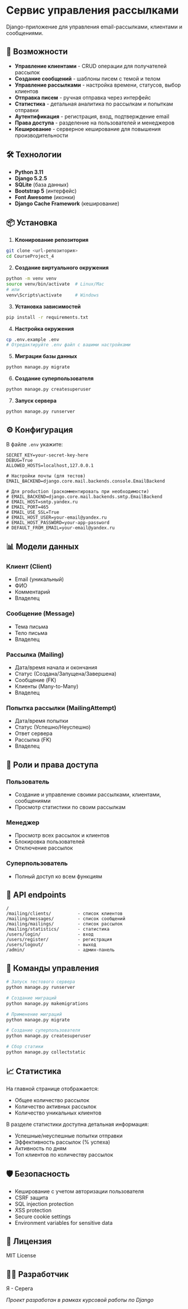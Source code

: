 # Сервис управления рассылками

Django-приложение для управления email-рассылками, клиентами и сообщениями.

## 🚀 Возможности

- **Управление клиентами** - CRUD операции для получателей рассылок
- **Создание сообщений** - шаблоны писем с темой и телом
- **Управление рассылками** - настройка времени, статусов, выбор клиентов
- **Отправка писем** - ручная отправка через интерфейс
- **Статистика** - детальная аналитика по рассылкам и попыткам отправки
- **Аутентификация** - регистрация, вход, подтверждение email
- **Права доступа** - разделение на пользователей и менеджеров
- **Кеширование** - серверное кеширование для повышения производительности

## 🛠 Технологии

- **Python 3.11**
- **Django 5.2.5**
- **SQLite** (база данных)
- **Bootstrap 5** (интерфейс)
- **Font Awesome** (иконки)
- **Django Cache Framework** (кеширование)

## 📦 Установка

1. **Клонирование репозитория**
```bash
git clone <url-репозитория>
cd CourseProject_4
```

2. **Создание виртуального окружения**
```bash
python -m venv venv
source venv/bin/activate  # Linux/Mac
# или
venv\Scripts\activate     # Windows
```

3. **Установка зависимостей**
```bash
pip install -r requirements.txt
```

4. **Настройка окружения**
```bash
cp .env.example .env
# Отредактируйте .env файл с вашими настройками
```

5. **Миграции базы данных**
```bash
python manage.py migrate
```

6. **Создание суперпользователя**
```bash
python manage.py createsuperuser
```

7. **Запуск сервера**
```bash
python manage.py runserver
```

## ⚙️ Конфигурация

В файле `.env` укажите:

```env
SECRET_KEY=your-secret-key-here
DEBUG=True
ALLOWED_HOSTS=localhost,127.0.0.1

# Настройки почты (для тестов)
EMAIL_BACKEND=django.core.mail.backends.console.EmailBackend

# Для production (раскомментировать при необходимости)
# EMAIL_BACKEND=django.core.mail.backends.smtp.EmailBackend
# EMAIL_HOST=smtp.yandex.ru
# EMAIL_PORT=465
# EMAIL_USE_SSL=True
# EMAIL_HOST_USER=your-email@yandex.ru
# EMAIL_HOST_PASSWORD=your-app-password
# DEFAULT_FROM_EMAIL=your-email@yandex.ru
```

## 📊 Модели данных

### Клиент (Client)
- Email (уникальный)
- ФИО
- Комментарий
- Владелец

### Сообщение (Message)
- Тема письма
- Тело письма  
- Владелец

### Рассылка (Mailing)
- Дата/время начала и окончания
- Статус (Создана/Запущена/Завершена)
- Сообщение (FK)
- Клиенты (Many-to-Many)
- Владелец

### Попытка рассылки (MailingAttempt)
- Дата/время попытки
- Статус (Успешно/Неуспешно)
- Ответ сервера
- Рассылка (FK)
- Владелец

## 👥 Роли и права доступа

### Пользователь
- Создание и управление своими рассылками, клиентами, сообщениями
- Просмотр статистики по своим рассылкам

### Менеджер  
- Просмотр всех рассылок и клиентов
- Блокировка пользователей
- Отключение рассылок

### Суперпользователь
- Полный доступ ко всем функциям

## 🎯 API endpoints

```
/
/mailing/clients/          - список клиентов
/mailing/messages/         - список сообщений  
/mailing/mailings/         - список рассылок
/mailing/statistics/       - статистика
/users/login/              - вход
/users/register/           - регистрация
/users/logout/             - выход
/admin/                    - админ-панель
```

## 🔧 Команды управления

```bash
# Запуск тестового сервера
python manage.py runserver

# Создание миграций
python manage.py makemigrations

# Применение миграций  
python manage.py migrate

# Создание суперпользователя
python manage.py createsuperuser

# Сбор статики
python manage.py collectstatic
```

## 📈 Статистика

На главной странице отображается:
- Общее количество рассылок
- Количество активных рассылок
- Количество уникальных клиентов

В разделе статистики доступна детальная информация:
- Успешные/неуспешные попытки отправки
- Эффективность рассылок (% успеха)
- Активность по дням
- Топ клиентов по количеству рассылок

## 🛡 Безопасность

- Кеширование с учетом авторизации пользователя
- CSRF защита
- SQL injection protection
- XSS protection
- Secure cookie settings
- Environment variables for sensitive data

## 📝 Лицензия

MIT License

## 👨‍💻 Разработчик

Я - Серега

*Проект разработан в рамках курсовой работы по Django*
```
